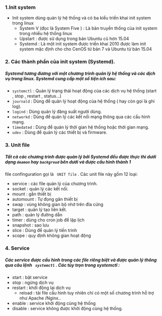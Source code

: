 ### 1.Init system

- Init system dùng quản lý hệ thống và có ba kiểu triển khai init system trong linux
	- System V (đọc là System Five ) : Là bản truyền thống của init system trong nhiều hệ thống linux
	- Upstart : được sử dụng trong bản Ubuntu cũ hơn 15.04
	- Systemd : Là một init system được triển khai 2010 được làm init system mặc định cho cho CenOS từ bản 7 và Ubuntu từ bản 15.04
### 2. Các thành phần của init system (Systemd).
##### Systemd tương đương với một chương trình quản lý hệ thống và các dịch vụ trong linux. Systemd cung cấp một số tiện ích sau:
- `systemctl` : Quản lý trạng thái hoạt động của các dịch vụ hệ thống (start , stop , restart , status...)
- `journald`  : Dùng để quản lý hoạt động của hệ thống ( hay còn gọi là ghi log).
- `logind`    : Dùng quản lý đăng suất người dùng.
- `networkd`  : Dùng để quản lý các kết nối mạng thông qua các cấu hình mạng.
- `timedated` : Dùng để quản lý thời gian hệ thống hoặc thời gian mạng.
- `udev`      : Dùng để quản lý các thiết bị và firmware.
### 3. Unit file 
##### Tất cả các chương trình được quản lý bởi Systemd đều được thực thi dưới dạng `deamon` hay `backgroud` bên dưới và được cấu hình thành 1
file confinguration gọi là ` UNIT file` . Các unit file này gồm 12 loại:
- service : các file quản lý của chương trình.
- socket : quản lý các kết nối.
- mount : gắn thiết bị
- automount : Tự đọng găn thiết bị 
- swap : vùng không gian bộ nhớ trên đĩa cứng
- target : quản lý tạo liên kết.
- path : quản lý đường dẫn
- timer : dùng cho cron job để lập lịch 
- snapshot : sao lưu
- slice : Dùng để quản lý tiến trình
- scope : quy định không gian hoạt động
### 4. Service
##### Các service được cấu hình trong các file riêng biệt và được quản lý thông qua câu lệnh ` systemctl` . Các tùy trọn trong systemctl :
- start : bật service
- stop	: ngừng dịch vụ
- restart : khởi động lại dịch vụ
	- reload : tải file cấu hình tuy nhiên chỉ có một số chương trình hỗ trợ như Apache /Nginx..
- enable : service khởi động cùng hệ thống
- disable : service không được khởi động cùng hệ thống.